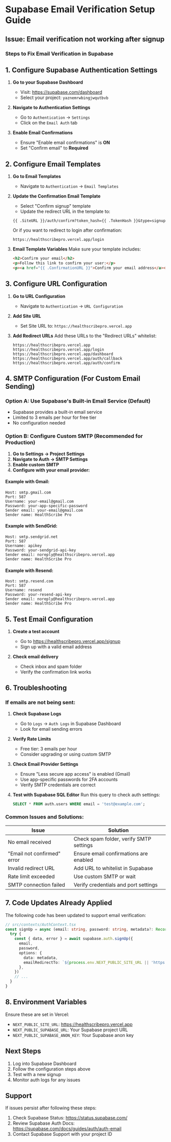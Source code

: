 # Supabase Email Verification Setup Guide

## Issue: Email verification not working after signup

### Steps to Fix Email Verification in Supabase

## 1. Configure Supabase Authentication Settings

1. **Go to your Supabase Dashboard**
   - Visit: https://supabase.com/dashboard
   - Select your project: `yaznemrwbingjwqutbvb`

2. **Navigate to Authentication Settings**
   - Go to `Authentication` → `Settings`
   - Click on the `Email Auth` tab

3. **Enable Email Confirmations**
   - Ensure "Enable email confirmations" is **ON**
   - Set "Confirm email" to **Required**

## 2. Configure Email Templates

1. **Go to Email Templates**
   - Navigate to `Authentication` → `Email Templates`

2. **Update the Confirmation Email Template**
   - Select "Confirm signup" template
   - Update the redirect URL in the template to:
   ```
   {{ .SiteURL }}/auth/confirm?token_hash={{ .TokenHash }}&type=signup
   ```
   
   Or if you want to redirect to login after confirmation:
   ```
   https://healthscribepro.vercel.app/login
   ```

3. **Email Template Variables**
   Make sure your template includes:
   ```html
   <h2>Confirm your email</h2>
   <p>Follow this link to confirm your user:</p>
   <p><a href="{{ .ConfirmationURL }}">Confirm your email address</a></p>
   ```

## 3. Configure URL Configuration

1. **Go to URL Configuration**
   - Navigate to `Authentication` → `URL Configuration`

2. **Add Site URL**
   - Set Site URL to: `https://healthscribepro.vercel.app`

3. **Add Redirect URLs**
   Add these URLs to the "Redirect URLs" whitelist:
   ```
   https://healthscribepro.vercel.app
   https://healthscribepro.vercel.app/login
   https://healthscribepro.vercel.app/dashboard
   https://healthscribepro.vercel.app/auth/callback
   https://healthscribepro.vercel.app/auth/confirm
   ```

## 4. SMTP Configuration (For Custom Email Sending)

### Option A: Use Supabase's Built-in Email Service (Default)
- Supabase provides a built-in email service
- Limited to 3 emails per hour for free tier
- No configuration needed

### Option B: Configure Custom SMTP (Recommended for Production)

1. **Go to Settings → Project Settings**
2. **Navigate to Auth → SMTP Settings**
3. **Enable custom SMTP**
4. **Configure with your email provider:**

#### Example with Gmail:
```
Host: smtp.gmail.com
Port: 587
Username: your-email@gmail.com
Password: your-app-specific-password
Sender email: your-email@gmail.com
Sender name: HealthScribe Pro
```

#### Example with SendGrid:
```
Host: smtp.sendgrid.net
Port: 587
Username: apikey
Password: your-sendgrid-api-key
Sender email: noreply@healthscribepro.vercel.app
Sender name: HealthScribe Pro
```

#### Example with Resend:
```
Host: smtp.resend.com
Port: 587
Username: resend
Password: your-resend-api-key
Sender email: noreply@healthscribepro.vercel.app
Sender name: HealthScribe Pro
```

## 5. Test Email Configuration

1. **Create a test account**
   - Go to https://healthscribepro.vercel.app/signup
   - Sign up with a valid email address

2. **Check email delivery**
   - Check inbox and spam folder
   - Verify the confirmation link works

## 6. Troubleshooting

### If emails are not being sent:

1. **Check Supabase Logs**
   - Go to `Logs` → `Auth Logs` in Supabase Dashboard
   - Look for email sending errors

2. **Verify Rate Limits**
   - Free tier: 3 emails per hour
   - Consider upgrading or using custom SMTP

3. **Check Email Provider Settings**
   - Ensure "Less secure app access" is enabled (Gmail)
   - Use app-specific passwords for 2FA accounts
   - Verify SMTP credentials are correct

4. **Test with Supabase SQL Editor**
   Run this query to check auth settings:
   ```sql
   SELECT * FROM auth.users WHERE email = 'test@example.com';
   ```

### Common Issues and Solutions:

| Issue | Solution |
|-------|----------|
| No email received | Check spam folder, verify SMTP settings |
| "Email not confirmed" error | Ensure email confirmations are enabled |
| Invalid redirect URL | Add URL to whitelist in Supabase |
| Rate limit exceeded | Use custom SMTP or wait |
| SMTP connection failed | Verify credentials and port settings |

## 7. Code Updates Already Applied

The following code has been updated to support email verification:

```typescript
// src/contexts/AuthContext.tsx
const signUp = async (email: string, password: string, metadata?: Record<string, unknown>) => {
  try {
    const { data, error } = await supabase.auth.signUp({
      email,
      password,
      options: {
        data: metadata,
        emailRedirectTo: `${process.env.NEXT_PUBLIC_SITE_URL || 'https://healthscribepro.vercel.app'}/login`,
      },
    })
    // ...
  }
}
```

## 8. Environment Variables

Ensure these are set in Vercel:
- `NEXT_PUBLIC_SITE_URL`: https://healthscribepro.vercel.app
- `NEXT_PUBLIC_SUPABASE_URL`: Your Supabase project URL
- `NEXT_PUBLIC_SUPABASE_ANON_KEY`: Your Supabase anon key

## Next Steps

1. Log into Supabase Dashboard
2. Follow the configuration steps above
3. Test with a new signup
4. Monitor auth logs for any issues

## Support

If issues persist after following these steps:
1. Check Supabase Status: https://status.supabase.com/
2. Review Supabase Auth Docs: https://supabase.com/docs/guides/auth/auth-email
3. Contact Supabase Support with your project ID
